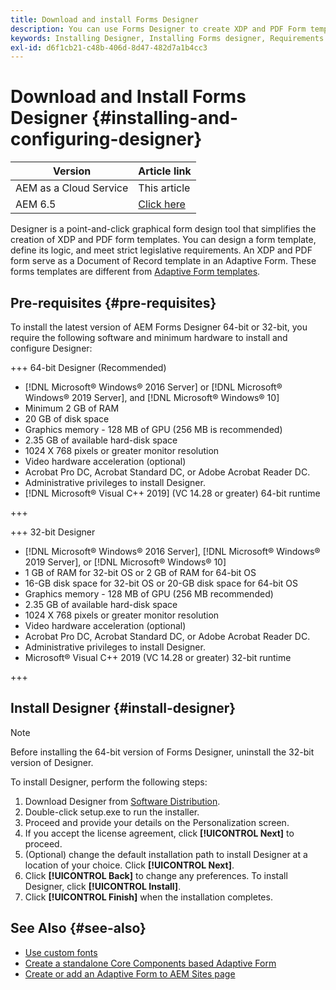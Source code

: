 ```yaml
---
title: Download and install Forms Designer
description: You can use Forms Designer to create XDP and PDF Form templates which serve as a template for a Document of Record. Designer is available with the [!DNL AEM Forms] license.
keywords: Installing Designer, Installing Forms designer, Requirements for installing Forms Designer
exl-id: d6f1cb21-c48b-406d-8d47-482d7a1b4cc3
---
```

# Download and Install Forms Designer {#installing-and-configuring-designer}

| Version | Article link |
| -------- | ---------------------------- |
| AEM as a Cloud Service |   This article                |
| AEM 6.5     | [Click here](https://experienceleague.adobe.com/docs/experience-manager-65/forms/install-aem-forms/jee-installation/installing-configuring-designer.html)      |

Designer is a point-and-click graphical form design tool that simplifies the creation of XDP and PDF form templates. You can design a form template, define its logic, and meet strict legislative requirements. An XDP and PDF form serve as a Document of Record template in an Adaptive Form. These forms templates are different from [Adaptive Form templates](template-editor.md).

## Pre-requisites {#pre-requisites}

To install the latest version of AEM Forms Designer 64-bit or 32-bit, you require the following software and minimum hardware to install and configure Designer:

+++ 64-bit Designer (Recommended)

* [!DNL Microsoft&reg; Windows&reg; 2016 Server] or [!DNL Microsoft&reg; Windows&reg; 2019 Server], and [!DNL Microsoft&reg; Windows&reg; 10]
* Minimum 2 GB of RAM
* 20 GB of disk space
* Graphics memory - 128 MB of GPU (256 MB is recommended)
* 2.35 GB of available hard-disk space
* 1024 X 768 pixels or greater monitor resolution
* Video hardware acceleration (optional)
* Acrobat Pro DC, Acrobat Standard DC, or Adobe Acrobat Reader DC.
* Administrative privileges to install Designer.
* [!DNL Microsoft&reg; Visual C++ 2019] (VC 14.28 or greater) 64-bit runtime

+++

+++ 32-bit Designer

* [!DNL Microsoft&reg; Windows&reg; 2016 Server], [!DNL Microsoft&reg; Windows&reg; 2019 Server], or [!DNL Microsoft&reg; Windows&reg; 10]
* 1 GB of RAM for 32-bit OS or 2 GB of RAM for 64-bit OS
* 16-GB disk space for 32-bit OS or 20-GB disk space for 64-bit OS
* Graphics memory - 128 MB of GPU (256 MB recommended)
* 2.35 GB of available hard-disk space
* 1024 X 768 pixels or greater monitor resolution
* Video hardware acceleration (optional)
* Acrobat Pro DC, Acrobat Standard DC, or Adobe Acrobat Reader DC.
* Administrative privileges to install Designer.
* Microsoft&reg; Visual C++ 2019 (VC 14.28 or greater) 32-bit runtime

+++

## Install Designer {#install-designer}

>[!NOTE]
>
> Before installing the 64-bit version of Forms Designer, uninstall the 32-bit version of Designer.

To install Designer, perform the following steps:

1. Download Designer from [Software Distribution](https://experience.adobe.com/downloads).
1. Double-click setup.exe to run the installer.
1. Proceed and provide your details on the Personalization screen.
1. If you accept the license agreement, click **[!UICONTROL Next]** to proceed.
1. (Optional) change the default installation path to install Designer at a location of your choice. Click **[!UICONTROL Next]**.
1. Click **[!UICONTROL Back]** to change any preferences. To install Designer, click **[!UICONTROL Install]**.
1. Click **[!UICONTROL Finish]** when the installation completes.

## See Also {#see-also}

* [Use custom fonts](/help/forms/use-custom-fonts.md)
* [Create a standalone Core Components based Adaptive Form](/help/forms/creating-adaptive-form-core-components.md)
* [Create or add an Adaptive Form to AEM Sites page](/help/forms/create-or-add-an-adaptive-form-to-aem-sites-page.md)
